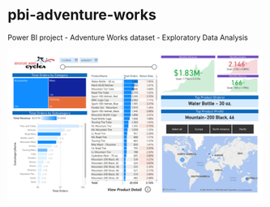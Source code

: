 # pbi-adventure-works
Power BI project - Adventure Works dataset - Exploratory Data Analysis

![alt text](https://github.com/gabipana7/pbi-adventure-works/blob/main/adventure-works.gif)
